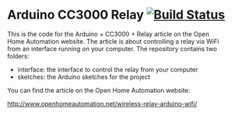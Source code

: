 # Arduino CC3000 Relay [![Build Status](https://travis-ci.org/openhomeautomation/arduino-cc3000-relay.svg)](https://travis-ci.org/openhomeautomation/arduino-cc3000-relay)

This is the code for the Arduino + CC3000 + Relay article on the Open Home Automation website. The article is about controlling a relay via WiFi from an interface running on your computer. The repository contains two folders:

- interface: the interface to control the relay from your computer
- sketches: the Arduino sketches for the project

You can find the article on the Open Home Automation website:

http://www.openhomeautomation.net/wireless-relay-arduino-wifi/
